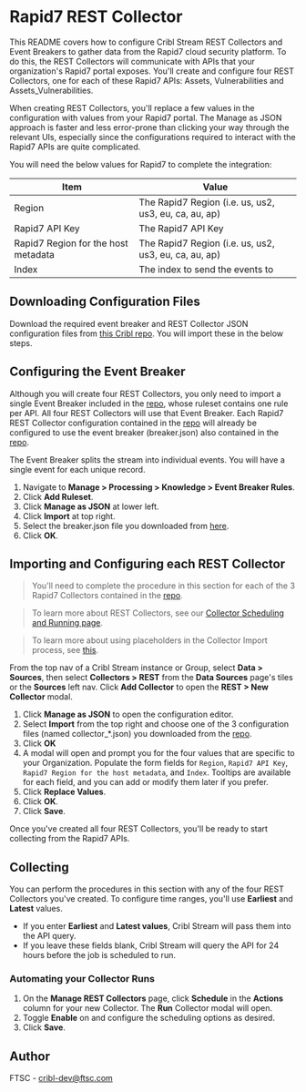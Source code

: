 # Rapid7 REST Collector

This README covers how to configure Cribl Stream REST Collectors and Event Breakers to gather data from the Rapid7 cloud security platform. To do this, the REST Collectors will communicate with APIs that your organization's Rapid7 portal exposes. You'll create and configure four REST Collectors, one for each of these Rapid7 APIs: Assets, Vulnerabilities and Assets_Vulnerabilities.

When creating REST Collectors, you'll replace a few values in the configuration with values from your Rapid7 portal. The Manage as JSON approach is faster and less error-prone than clicking your way through the relevant UIs, especially since the configurations required to interact with the Rapid7 APIs are quite complicated.

You will need the below values for Rapid7 to complete the integration:

| Item                                | Value                                                 |
| ----------------------------------- | ----------------------------------------------------- |
| Region                              | The Rapid7 Region (i.e. us, us2, us3, eu, ca, au, ap) |
| Rapid7 API Key                      | The Rapid7 API Key                                    |
| Rapid7 Region for the host metadata | The Rapid7 Region (i.e. us, us2, us3, eu, ca, au, ap) |
| Index                               | The index to send the events to                       |

## Downloading Configuration Files

Download the required event breaker and REST Collector JSON configuration files from [this Cribl repo](https://github.com/criblio/collector-templates/tree/main/collectors/rest/rapid7). You will import these in the below steps.

## Configuring the Event Breaker

Although you will create four REST Collectors, you only need to import a single Event Breaker included in the [repo](https://github.com/criblio/collector-templates/tree/main/collectors/rest/rapid7), whose ruleset contains one rule per API. All four REST Collectors will use that Event Breaker. Each Rapid7 REST Collector configuration contained in the [repo](https://github.com/criblio/collector-templates/tree/main/collectors/rest/rapid7) will already be configured to use the event breaker (breaker.json) also contained in the [repo](https://github.com/criblio/collector-templates/tree/main/collectors/rest/rapid7).

The Event Breaker splits the stream into individual events. You will have a single event for each unique record.

1. Navigate to **Manage > Processing > Knowledge > Event Breaker Rules**.
2. Click **Add Ruleset**.
3. Click **Manage as JSON** at lower left.
4. Click **Import** at top right.
5. Select the breaker.json file you downloaded from [here](https://github.com/criblio/collector-templates/tree/main/collectors/rest/rapid7).
6. Click **OK**.

## Importing and Configuring each REST Collector

> You'll need to complete the procedure in this section for each of the 3 Rapid7 Collectors contained in the [repo](https://github.com/criblio/collector-templates/tree/main/collectors/rest/rapid7).

> To learn more about REST Collectors, see our [Collector Scheduling and Running page](https://docs.cribl.io/stream/collectors-schedule-run/).

> To learn more about using placeholders in the Collector Import process, see [this](https://docs.cribl.io/stream/collectors/#importing-json).

From the top nav of a Cribl Stream instance or Group, select **Data > Sources**, then select **Collectors > REST** from the **Data Sources** page's tiles or the **Sources** left nav. Click **Add Collector** to open the **REST > New Collector** modal.

1. Click **Manage as JSON** to open the configuration editor.
2. Select **Import** from the top right and choose one of the 3 configuration files (named collector\_\*.json) you downloaded from the [repo](https://github.com/criblio/collector-templates/tree/main/collectors/rest/rapid7).
3. Click **OK**
4. A modal will open and prompt you for the four values that are specific to your Organization. Populate the form fields for `Region`, `Rapid7 API Key`, `Rapid7 Region for the host metadata`, and `Index`. Tooltips are available for each field, and you can add or modify them later if you prefer.
5. Click **Replace Values**.
6. Click **OK**.
7. Click **Save**.

Once you've created all four REST Collectors, you'll be ready to start collecting from the Rapid7 APIs.

## Collecting

You can perform the procedures in this section with any of the four REST Collectors you've created. To configure time ranges, you'll use **Earliest** and **Latest** values.

- If you enter **Earliest** and **Latest values**, Cribl Stream will pass them into the API query.
- If you leave these fields blank, Cribl Stream will query the API for 24 hours before the job is scheduled to run.

### Automating your Collector Runs

1. On the **Manage REST Collectors** page, click **Schedule** in the **Actions** column for your new Collector. The **Run** Collector modal will open.
2. Toggle **Enable** on and configure the scheduling options as desired.
3. Click **Save**.

## Author

FTSC - cribl-dev@ftsc.com

